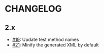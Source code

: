 # CHANGELOG

## 2.x

* [#19](https://github.com/opdavies/gmail-filter-builder/issues/19): Update test method names
* [#21](https://github.com/opdavies/gmail-filter-builder/issues/21): Minify the generated XML by default
